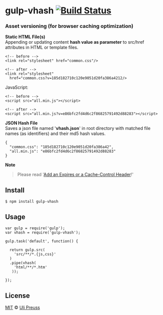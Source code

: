 # gulp-vhash [![Build Status](https://travis-ci.org/up/gulp-vhash.svg?branch=master)](https://travis-ci.org/up/gulp-vhash)

### Asset versioning (for browser caching optimization)
**Static HTML File(s)**        
Appending or updating content **hash value as parameter** to src/href attributes in HTML or template files.


    <!-- before -->
    <link rel="stylesheet" href="common.css"/>    
     
    <!-- after -->
    <link rel="stylesheet" 
      href="common.css?v=185d182710c120e9051d20fa386a4212/>

JavaScript:
   
    <!-- before -->
    <script src="all.min.js"></script>
    
    <!-- after -->
    <script src="all.min.js?v=e86bfc2fd4d6c2f86825791492d88283"></script>

**JSON Hash File**         
Saves a json file named '**vhash.json**' in root directory with matched file names (as identifiers) and their md5 hash values. 

    {
      "common.css": "185d182710c120e9051d20fa386a42",
      "all.min.js": "e86bfc2fd4d6c2f86825791492d88283"
    }


**Note**        
> Please read '[Add an Expires or a Cache-Control Header](http://developer.yahoo.com/performance/rules.html#expires)!'


## Install

```
$ npm install gulp-vhash
```


## Usage

```
var gulp = require('gulp');
var vhash = require('gulp-vhash');

gulp.task('default', function() {
  
  return gulp.src(
    'src/**/*.{js,css}'
  )
  .pipe(vhash(
    'html/**/*.htm'
   ));
  
});
```

## License

[MIT](http://opensource.org/licenses/MIT) © [Uli Preuss](http://ulipreuss.eu)
